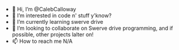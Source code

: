 - 👋 Hi, I’m @CalebCalloway
- 👀 I’m interested in code n' stuff y'know?
- 🌱 I’m currently learning swerve drive
- 💞️ I’m looking to collaborate on Swerve drive programming, and if possible, other projects lalter on!
- 📫 How to reach me N/A

<!---
CalebCalloway/CalebCalloway is a ✨ special ✨ repository because its `README.md` (this file) appears on your GitHub profile.
You can click the Preview link to take a look at your changes.
--->
